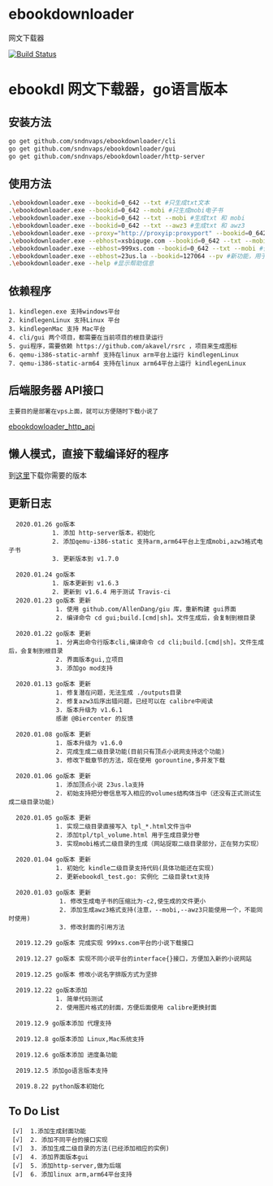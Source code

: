 # ebookdownloader
网文下载器

[![Build Status](https://travis-ci.org/sndnvaps/ebookdownloader.svg?branch=master)](https://travis-ci.org/sndnvaps/ebookdownloader)

# ebookdl 网文下载器，go语言版本

  ## 安装方法
  ```bash
  go get github.com/sndnvaps/ebookdownloader/cli
  go get github.com/sndnvaps/ebookdownloader/gui
  go get github.com/sndnvaps/ebookdownloader/http-server
  ```
  ## 使用方法
  ```bash
  .\ebookdownloader.exe --bookid=0_642 --txt #只生成txt文本
  .\ebookdownloader.exe --bookid=0_642 --mobi #只生成mobi电子书
  .\ebookdownloader.exe --bookid=0_642 --txt --mobi #生成txt 和 mobi
  .\ebookdownloader.exe --bookid=0_642 --txt --awz3 #生成txt 和 awz3
  .\ebookdownloader.exe --proxy="http://proxyip:proxyport" --bookid=0_642 --mobi #生成mobi电子书，在下载章节的过程中使用 Proxy
  .\ebookdownloader.exe --ebhost=xsbiquge.com --bookid=0_642 --txt --mobi #使用xsbiquge.com做为下载源，生成txt 和 mobi
  .\ebookdownloader.exe --ebhost=999xs.com --bookid=0_642 --txt --mobi #使用999xs.com做为下载源，生成txt 和 mobi
  .\ebookdownloader.exe --ebhost=23us.la --bookid=127064 --pv #新功能，用于打印小说的分卷信息，此时不下载小说任何内容
  .\ebookdownloader.exe --help #显示帮助信息
  ```

  ## 依赖程序 
    1. kindlegen.exe 支持windows平台
    2. kindlegenLinux 支持Linux 平台
    3. kindlegenMac 支持 Mac平台
    4. cli/gui 两个项目，都需要在当前项目的根目录运行
    5. gui程序，需要依赖 https://github.com/akavel/rsrc ，项目来生成图标
    6. qemu-i386-static-armhf 支持在linux arm平台上运行 kindlegenLinux
    7. qemu-i386-static-arm64 支持在linux arm64平台上运行 kindlegenLinux

  ## 后端服务器 API接口
    主要目的是部署在vps上面，就可以方便随时下载小说了

[ebookdowloader_http_api](http-server/ebookdowloader_http_api.md)

  ## 懒人模式，直接下载编译好的程序
  
  到[这里](https://github.com/sndnvaps/ebookdownloader/releases)下载你需要的版本

  ## 更新日志

      2020.01.26 go版本
                1. 添加 http-server版本，初始化
                2. 添加qemu-i386-static 支持arm,arm64平台上生成mobi,azw3格式电子书
                3. 更新版本到 v1.7.0

      2020.01.24 go版本
                1. 版本更新到 v1.6.3
                2. 更新到 v1.6.4 用于测试 Travis-ci
      2020.01.23 go版本 更新
                 1. 使用 github.com/AllenDang/giu 库，重新构建 gui界面
                 2. 编译命令 cd gui;build.[cmd|sh]。文件生成后，会复制到根目录
                 
      2020.01.22 go版本 更新
                 1. 分离出命令行版本cli,编译命令 cd cli;build.[cmd|sh]。文件生成后，会复制到根目录
                 2. 界面版本gui,立项目
                 3. 添加go mod支持

      2020.01.13 go版本 更新
                 1. 修复潜在问题，无法生成 ./outputs目录
                 2. 修复azw3后序出错问题，已经可以在 calibre中阅读
                 3. 版本升级为 v1.6.1
                 感谢 @Biercenter 的反馈

      2020.01.08 go版本 更新
                 1. 版本升级为 v1.6.0
                 2. 完成生成二级目录功能(目前只有顶点小说网支持这个功能)
                 3. 修改下载章节的方法，现在使用 gorountine,多并发下载
                 
      2020.01.06 go版本 更新
                 1. 添加顶点小说 23us.la支持
                 2. 初始支持把分卷信息写入相应的volumes结构体当中（还没有正式测试生成二级目录功能)
                 
      2020.01.05 go版本 更新
                 1. 实现二级目录直接写入 tpl_*.html文件当中
                 2. 添加tpl/tpl_volume.html 用于生成目录分卷
                 3. 实现mobi格式二级目录的生成（网站捉取二级目录部分，正在努力实现）

      2020.01.04 go版本 更新
                 1. 初始化 kindle二级目录支持代码(具体功能还在实现)
                 2. 更新ebookdl_test.go: 实例化 二级目录txt支持
                 
      2020.01.03 go版本 更新
                  1. 修改生成电子书的压缩比为-c2,使生成的文件更小
                  2. 添加生成awz3格式支持(注意，--mobi,--awz3只能使用一个，不能同时使用)
                  3. 修改封面的引用方法

      2019.12.29 go版本 完成实现 999xs.com平台的小说下载接口

      2019.12.27 go版本 实现不同小说平台的interface{}接口，方便加入新的小说网站

      2019.12.25 go版本 修改小说名字排版方式为坚排

      2019.12.22 go版本添加 
                 1. 简单代码测试
                 2. 使用图片格式的封面，方便后面使用 calibre更换封面

      2019.12.9 go版本添加 代理支持

      2019.12.8 go版本添加 Linux,Mac系统支持

      2019.12.6 go版本添加 进度条功能

      2019.12.5 添加go语言版本支持
      
      2019.8.22 python版本初始化

  ## To Do List

     [√]  1.添加生成封面功能
     [√]  2. 添加不同平台的接口实现
     [√]  3. 添加生成二级目录的方法(已经添加相应的实例)
     [√]  4. 添加界面版本gui
     [√]  5. 添加http-server,做为后端
     [√]  6. 添加linux arm,arm64平台支持
